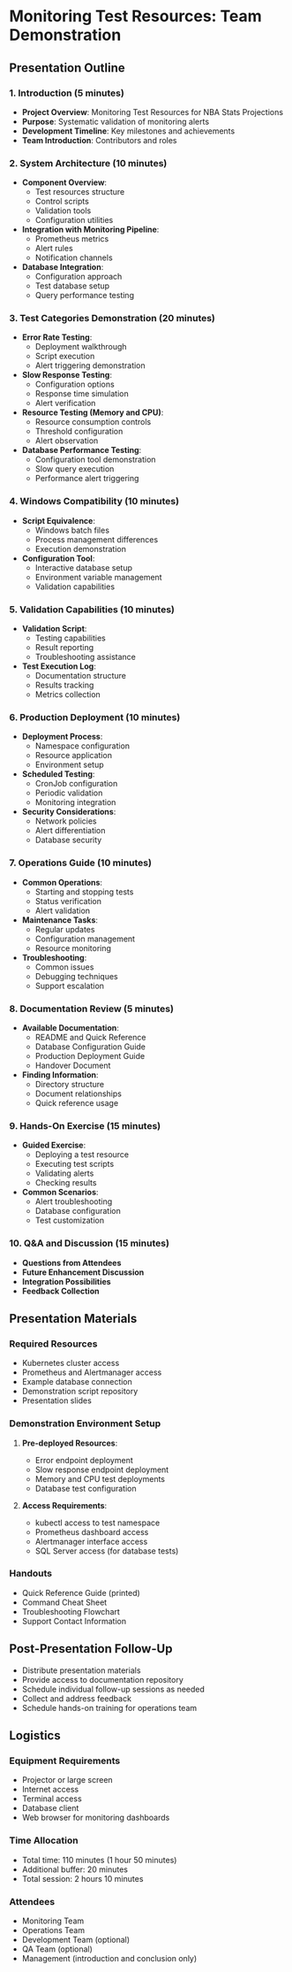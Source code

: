 # Monitoring Test Resources: Team Demonstration

## Presentation Outline

### 1. Introduction (5 minutes)
- **Project Overview**: Monitoring Test Resources for NBA Stats Projections
- **Purpose**: Systematic validation of monitoring alerts
- **Development Timeline**: Key milestones and achievements
- **Team Introduction**: Contributors and roles

### 2. System Architecture (10 minutes)
- **Component Overview**: 
  - Test resources structure
  - Control scripts
  - Validation tools
  - Configuration utilities
- **Integration with Monitoring Pipeline**:
  - Prometheus metrics
  - Alert rules
  - Notification channels
- **Database Integration**:
  - Configuration approach
  - Test database setup
  - Query performance testing

### 3. Test Categories Demonstration (20 minutes)
- **Error Rate Testing**:
  - Deployment walkthrough
  - Script execution
  - Alert triggering demonstration
- **Slow Response Testing**:
  - Configuration options
  - Response time simulation
  - Alert verification
- **Resource Testing (Memory and CPU)**:
  - Resource consumption controls
  - Threshold configuration
  - Alert observation
- **Database Performance Testing**:
  - Configuration tool demonstration
  - Slow query execution
  - Performance alert triggering

### 4. Windows Compatibility (10 minutes)
- **Script Equivalence**:
  - Windows batch files
  - Process management differences
  - Execution demonstration
- **Configuration Tool**:
  - Interactive database setup
  - Environment variable management
  - Validation capabilities

### 5. Validation Capabilities (10 minutes)
- **Validation Script**:
  - Testing capabilities
  - Result reporting
  - Troubleshooting assistance
- **Test Execution Log**:
  - Documentation structure
  - Results tracking
  - Metrics collection

### 6. Production Deployment (10 minutes)
- **Deployment Process**:
  - Namespace configuration
  - Resource application
  - Environment setup
- **Scheduled Testing**:
  - CronJob configuration
  - Periodic validation
  - Monitoring integration
- **Security Considerations**:
  - Network policies
  - Alert differentiation
  - Database security

### 7. Operations Guide (10 minutes)
- **Common Operations**:
  - Starting and stopping tests
  - Status verification
  - Alert validation
- **Maintenance Tasks**:
  - Regular updates
  - Configuration management
  - Resource monitoring
- **Troubleshooting**:
  - Common issues
  - Debugging techniques
  - Support escalation

### 8. Documentation Review (5 minutes)
- **Available Documentation**:
  - README and Quick Reference
  - Database Configuration Guide
  - Production Deployment Guide
  - Handover Document
- **Finding Information**:
  - Directory structure
  - Document relationships
  - Quick reference usage

### 9. Hands-On Exercise (15 minutes)
- **Guided Exercise**:
  - Deploying a test resource
  - Executing test scripts
  - Validating alerts
  - Checking results
- **Common Scenarios**:
  - Alert troubleshooting
  - Database configuration
  - Test customization

### 10. Q&A and Discussion (15 minutes)
- **Questions from Attendees**
- **Future Enhancement Discussion**
- **Integration Possibilities**
- **Feedback Collection**

## Presentation Materials

### Required Resources
- Kubernetes cluster access
- Prometheus and Alertmanager access
- Example database connection
- Demonstration script repository
- Presentation slides

### Demonstration Environment Setup
1. **Pre-deployed Resources**:
   - Error endpoint deployment
   - Slow response endpoint deployment
   - Memory and CPU test deployments
   - Database test configuration

2. **Access Requirements**:
   - kubectl access to test namespace
   - Prometheus dashboard access
   - Alertmanager interface access
   - SQL Server access (for database tests)

### Handouts
- Quick Reference Guide (printed)
- Command Cheat Sheet
- Troubleshooting Flowchart
- Support Contact Information

## Post-Presentation Follow-Up
- Distribute presentation materials
- Provide access to documentation repository
- Schedule individual follow-up sessions as needed
- Collect and address feedback
- Schedule hands-on training for operations team

## Logistics

### Equipment Requirements
- Projector or large screen
- Internet access
- Terminal access
- Database client
- Web browser for monitoring dashboards

### Time Allocation
- Total time: 110 minutes (1 hour 50 minutes)
- Additional buffer: 20 minutes
- Total session: 2 hours 10 minutes

### Attendees
- Monitoring Team
- Operations Team
- Development Team (optional)
- QA Team (optional)
- Management (introduction and conclusion only) 